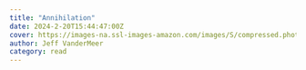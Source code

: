 ```yaml
---
title: "Annihilation"
date: 2024-2-20T15:44:47:00Z
cover: https://images-na.ssl-images-amazon.com/images/S/compressed.photo.goodreads.com/books/1403941587i/17934530.jpg
author: Jeff VanderMeer
category: read
---
```

